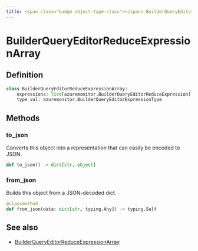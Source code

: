 ```yaml
---
title: <span class="badge object-type-class"></span> BuilderQueryEditorReduceExpressionArray
---
```

# <span class="badge object-type-class"></span> BuilderQueryEditorReduceExpressionArray

## Definition

```python
class BuilderQueryEditorReduceExpressionArray:
    expressions: list[azuremonitor.BuilderQueryEditorReduceExpression]
    type_val: azuremonitor.BuilderQueryEditorExpressionType
```
## Methods

### <span class="badge object-method"></span> to_json

Converts this object into a representation that can easily be encoded to JSON.

```python
def to_json() -> dict[str, object]
```

### <span class="badge object-method"></span> from_json

Builds this object from a JSON-decoded dict.

```python
@classmethod
def from_json(data: dict[str, typing.Any]) -> typing.Self
```

## See also

 * <span class="badge builder"></span> [BuilderQueryEditorReduceExpressionArray](./builder-BuilderQueryEditorReduceExpressionArray.md)
